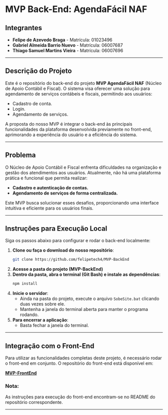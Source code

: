 # MVP Back-End: AgendaFácil NAF

## Integrantes
- **Felipe de Azevedo Braga** - Matrícula: 01023496  
- **Gabriel Almeida Barrio Nuevo** - Matrícula: 06007687  
- **Thiago Samuel Martins Vieira** - Matrícula: 06007696

---

## Descrição do Projeto
Este é o repositório do back-end do projeto **MVP AgendaFácil NAF** (Núcleo de Apoio Contábil e Fiscal). O sistema visa oferecer uma solução para agendamento de serviços contábeis e fiscais, permitindo aos usuários:

- Cadastro de conta.
- Login.
- Agendamento de serviços.

A proposta do nosso MVP é integrar o back-end às principais funcionalidades da plataforma desenvolvida previamente no front-end, aprimorando a experiência do usuário e a eficiência do sistema.

---

## Problema
O Núcleo de Apoio Contábil e Fiscal enfrenta dificuldades na organização e gestão dos atendimentos aos usuários. Atualmente, não há uma plataforma prática e funcional que permita realizar:

- **Cadastro e autenticação de contas.**
- **Agendamento de serviços de forma centralizada.**

Este MVP busca solucionar esses desafios, proporcionando uma interface intuitiva e eficiente para os usuários finais.

---

## Instruções para Execução Local
Siga os passos abaixo para configurar e rodar o back-end localmente:

1. **Clone ou faça o download do nosso repositório**:
   ```bash
   git clone https://github.com/felipetech4/MVP-BackEnd
   ```
2. **Acesse a pasta do projeto (MVP-BackEnd)**
3. **Dentro da pasta, abra o terminal (Git Bash) e instale as dependências**:
   ```bash
   npm install
   ```
4. **Inicie o servidor**:
   - Ainda na pasta do projeto, execute o arquivo `SobeSite.bat` clicando duas vezes sobre ele.
   - Mantenha a janela do terminal aberta para manter o programa rodando.
5. **Para encerrar a aplicação**:
   - Basta fechar a janela do terminal.

---

## Integração com o Front-End
Para utilizar as funcionalidades completas deste projeto, é necessário rodar o front-end em conjunto. O repositório do front-end está disponível em:

[**MVP-FrontEnd**](https://github.com/felipetech4/MVP-FrontEnd)

### Nota:
As instruções para execução do front-end encontram-se no README do repositório correspondente.

---